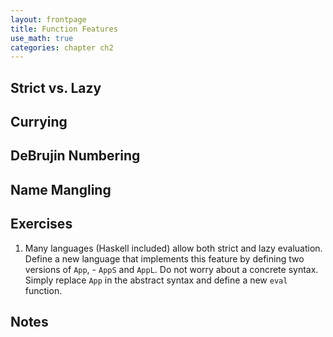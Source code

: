 ```yaml
---
layout: frontpage
title: Function Features
use_math: true
categories: chapter ch2
---
```


## Strict vs. Lazy

## Currying

## DeBrujin Numbering

## Name Mangling

## Exercises

1. Many languages (Haskell included) allow both strict and lazy evaluation.  Define a new language that implements this feature by defining two versions of `App`, - `AppS` and `AppL`.  Do not worry about a concrete syntax.  Simply replace `App` in the abstract syntax and define a new `eval` function.
 
## Notes
